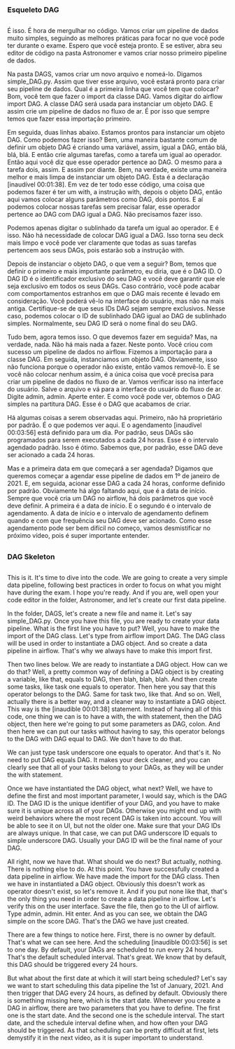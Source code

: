### Esqueleto DAG
##
É isso. É hora de mergulhar no código. Vamos criar um pipeline de dados muito simples, seguindo as melhores práticas para focar no que você pode ter durante o exame. Espero que você esteja pronto. E se estiver, abra seu editor de código na pasta Astronomer e vamos criar nosso primeiro pipeline de dados.

Na pasta DAGS, vamos criar um novo arquivo e nomeá-lo. Digamos simple_DAG.py. Assim que tiver esse arquivo, você estará pronto para criar seu pipeline de dados. Qual é a primeira linha que você tem que colocar? Bom, você tem que fazer o import da classe DAG. Vamos digitar do airflow import DAG. A classe DAG será usada para instanciar um objeto DAG. E assim crie um pipeline de dados no fluxo de ar. É por isso que sempre temos que fazer essa importação primeiro.

Em seguida, duas linhas abaixo. Estamos prontos para instanciar um objeto DAG. Como podemos fazer isso? Bem, uma maneira bastante comum de definir um objeto DAG é criando uma variável, assim, igual a DAG, então blá, blá, blá. E então crie algumas tarefas, como a tarefa um igual ao operador. Então aqui você diz que esse operador pertence ao DAG. O mesmo para a tarefa dois, assim. E assim por diante. Bem, na verdade, existe uma maneira melhor e mais limpa de instanciar um objeto DAG. Esta é a declaração [inaudível 00:01:38]. Em vez de ter todo esse código, uma coisa que podemos fazer é ter um with, a instrução with, depois o objeto DAG, então aqui vamos colocar alguns parâmetros como DAG, dois pontos. E aí podemos colocar nossas tarefas sem precisar falar, esse operador pertence ao DAG com DAG igual a DAG. Não precisamos fazer isso.

Podemos apenas digitar o sublinhado da tarefa um igual ao operador. E é isso. Não há necessidade de colocar DAG igual a DAG. Isso torna seu deck mais limpo e você pode ver claramente que todas as suas tarefas pertencem aos seus DAGs, pois estarão sob a instrução with.

Depois de instanciar o objeto DAG, o que vem a seguir? Bom, temos que definir o primeiro e mais importante parâmetro, eu diria, que é o DAG ID. O DAG ID é o identificador exclusivo do seu DAG e você deve garantir que ele seja exclusivo em todos os seus DAGs. Caso contrário, você pode acabar com comportamentos estranhos em que o DAG mais recente é levado em consideração. Você poderá vê-lo na interface do usuário, mas não na mais antiga. Certifique-se de que seus IDs DAG sejam sempre exclusivos. Nesse caso, podemos colocar o ID de sublinhado DAG igual ao DAG de sublinhado simples. Normalmente, seu DAG ID será o nome final do seu DAG.

Tudo bem, agora temos isso. O que devemos fazer em seguida? Mas, na verdade, nada. Não há mais nada a fazer. Neste ponto. Você criou com sucesso um pipeline de dados no airflow. Fizemos a importação para a classe DAG. Em seguida, instanciamos um objeto DAG. Obviamente, isso não funciona porque o operador não existe, então vamos removê-lo. E se você não colocar nenhum assim, é a única coisa que você precisa para criar um pipeline de dados no fluxo de ar. Vamos verificar isso na interface do usuário. Salve o arquivo e vá para a interface do usuário do fluxo de ar. Digite admin, admin. Aperte enter. E como você pode ver, obtemos o DAG simples na partitura DAG. Esse é o DAG que acabamos de criar.

Há algumas coisas a serem observadas aqui. Primeiro, não há proprietário por padrão. É o que podemos ver aqui. E o agendamento [inaudível 00:03:56] está definido para um dia. Por padrão, seus DAGs são programados para serem executados a cada 24 horas. Esse é o intervalo agendado padrão. Isso é ótimo. Sabemos que, por padrão, esse DAG deve ser acionado a cada 24 horas.

Mas e a primeira data em que começará a ser agendada? Digamos que queremos começar a agendar esse pipeline de dados em 1º de janeiro de 2021. E, em seguida, acionar esse DAG a cada 24 horas, conforme definido por padrão. Obviamente há algo faltando aqui, que é a data de início. Sempre que você cria um DAG no airflow, há dois parâmetros que você deve definir. A primeira é a data de início. E o segundo é o intervalo de agendamento. A data de início e o intervalo de agendamento definem quando e com que frequência seu DAG deve ser acionado. Como esse agendamento pode ser bem difícil no começo, vamos desmistificar no próximo vídeo, pois é super importante entender.


##
### DAG Skeleton
##
This is it. It's time to dive into the code. We are going to create a very simple data pipeline, following best practices in order to focus on what you might have during the exam. I hope you're ready. And if you are, well open your code editor in the folder, Astronomer, and let's create our first data pipeline.

In the folder, DAGS, let's create a new file and name it. Let's say simple_DAG.py. Once you have this file, you are ready to create your data pipeline. What is the first line you have to put? Well, you have to make the import of the DAG class. Let's type from airflow import DAG. The DAG class will be used in order to instantiate a DAG object. And so create a data pipeline in airflow. That's why we always have to make this import first.

Then two lines below. We are ready to instantiate a DAG object. How can we do that? Well, a pretty common way of defining a DAG object is by creating a variable, like that, equals to DAG, then blah, blah, blah. And then create some tasks, like task one equals to operator. Then here you say that this operator belongs to the DAG. Same for task two, like that. And so on. Well, actually there is a better way, and a cleaner way to instantiate a DAG object. This way is the [inaudible 00:01:38] statement. Instead of having all of this code, one thing we can is to have a with, the with statement, then the DAG object, then here we're going to put some parameters as DAG, colon. And then here we can put our tasks without having to say, this operator belongs to the DAG with DAG equal to DAG. We don't have to do that.

We can just type task underscore one equals to operator. And that's it. No need to put DAG equals DAG. It makes your deck cleaner, and you can clearly see that all of your tasks belong to your DAGs, as they will be under the with statement.

Once we have instantiated the DAG object, what next? Well, we have to define the first and most important parameter, I would say, which is the DAG ID. The DAG ID is the unique identifier of your DAG, and you have to make sure it is unique across all of your DAGs. Otherwise you might end up with weird behaviors where the most recent DAG is taken into account. You will be able to see it on UI, but not the older one. Make sure that your DAG IDs are always unique. In that case, we can put DAG underscore ID equals to simple underscore DAG. Usually your DAG ID will be the final name of your DAG.

All right, now we have that. What should we do next? But actually, nothing. There is nothing else to do. At this point. You have successfully created a data pipeline in airflow. We have made the import for the DAG class. Then we have in instantiated a DAG object. Obviously this doesn't work as operator doesn't exist, so let's remove it. And if you put none like that, that's the only thing you need in order to create a data pipeline in airflow. Let's verify this on the user interface. Save the file, then go to the UI of airflow. Type admin, admin. Hit enter. And as you can see, we obtain the DAG simple on the score DAG. That's the DAG we have just created.

There are a few things to notice here. First, there is no owner by default. That's what we can see here. And the scheduling [inaudible 00:03:56] is set to one day. By default, your DAGs are scheduled to run every 24 hours. That's the default scheduled interval. That's great. We know that by default, this DAG should be triggered every 24 hours.

But what about the first date at which it will start being scheduled? Let's say we want to start scheduling this data pipeline the 1st of January, 2021. And then trigger that DAG every 24 hours, as defined by default. Obviously there is something missing here, which is the start date. Whenever you create a DAG in airflow, there are two parameters that you have to define. The first one is the start date. And the second one is the schedule interval. The start date, and the schedule interval define when, and how often your DAG should be triggered. As that scheduling can be pretty difficult at first, lets demystify it in the next video, as it is super important to understand.